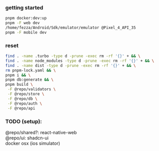 ### getting started

```sh
pnpm docker:dev:up
pnpm -F web dev
/home/fezza/Android/Sdk/emulator/emulator @Pixel_4_API_35
pnpm -F mobile dev
```


### reset

```sh
find . -name .turbo -type d -prune -exec rm -rf '{}' + && \
find . -name node_modules -type d -prune -exec rm -rf '{}' + && \
find . -name dist -type d -prune -exec rm -rf '{}' + && \
rm pnpm-lock.yaml && \
pnpm i && \
pnpm db:generate && \
pnpm build \
 -F @repo/validators \
 -F @repo/store \
 -F @repo/db \
 -F @repo/auth \
 -F @repo/api
```


### TODO (setup):

@repo/shared?: react-native-web <br>
@repo/ui: shadcn-ui <br>
docker osx (ios simulator)
